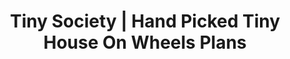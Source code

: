 ---
title: Tiny Society | Hand Picked Tiny House On Wheels Plans
description: >-
  View our collection of handpicked on wheels tiny house plans. Easily select your design for your next mobile tiny home.
image: /img/simplistic-tiny-house-exterior2.jpg
titre: "On Wheels Tiny House Plans"
menuid: home
iscollection: true
section2:
  title: "Why Choose Our Plans"
  category: "tiny house"
  class: "category-people"
  icons:
    - title: Learn everything you need
      icon: moon-vie-quartier
      description: >-
        Discover our blog on tiny houses and get our lastest advices on living the tiny dream.
    - title: Customize any plan
      icon: moon-floor-plans
      description: >-
        Ask us to customize any of our plans according to your situation: weather, number of people, esthetic, anything that will make you feel confortable!
    - title: Find a builder
      icon: moon-constructor
      description: >-
        Let us find you a builder, because buying the plan is only the first step to getting your new home.
section3:
  title: We offer the best customer support in the business
  description: >-
    Our team of plan experts, architects and designers are constantly helping people build their dream tiny house.


    We are more than happy to help you find a plan or discuss about a potential floor plan customization.
  ctaline: Email us anytime at [hello@tinysociety.co](hello@tinysociety.co)
---